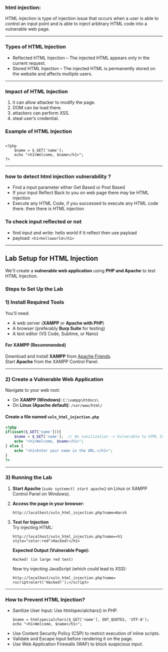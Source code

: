 ### html injection:
HTML injection is type of injection issue that occurs when a user is able to control an input point and is able to inject arbitrary HTML code into a vulnerable web page.

---

### Types of HTML Injection

  - Reflected HTML Injection – The injected HTML appears only in the current request.
  - Stored HTML Injection – The injected HTML is permanently stored on the website and affects multiple users.

---

### Impact of HTML Injection

  1. it can allow attacker to modify the page.
  2. DOM can be load there.
  3. attackers can perform XSS.
  4. steal user’s credential.


### Example of HTML Injection

```Vulnerable Code (PHP Example)

<?php
    $name = $_GET['name'];
    echo "<h1>Welcome, $name</h1>";
?>
```
---

### how to detect html injection vulnerability ?

- Find a input parameter either Get Based or Post Based
- If your input Reflect Back to you on web page there may be HTML injection
- Execute any HTML Code, if you successed to execute any HTML code there. then there is HTML injection

### To check input reflected or not

- find input and write: hello world if it reflect then use payload
- payload: ```<h1>helloworld</h1>```

---

## Lab Setup for HTML Injection
We'll create a **vulnerable web application** using **PHP and Apache** to test HTML Injection.

###  Steps to Set Up the Lab
### **1️) Install Required Tools**
You'll need:  
- A web server (**XAMPP** or **Apache with PHP**)  
- A browser (preferably **Burp Suite** for testing)  
- A text editor (VS Code, Sublime, or Nano)  

#### **For XAMPP (Recommended)**
Download and install **XAMPP** from [Apache Friends](https://www.apachefriends.org/index.html).  
Start **Apache** from the XAMPP Control Panel.

---

### **2️) Create a Vulnerable Web Application**
Navigate to your web root:  
- On **XAMPP (Windows)**: `C:\xampp\htdocs\`  
- On **Linux (Apache default)**: `/var/www/html/`

#### **Create a file named `vuln_html_injection.php`**
```php
<?php
if(isset($_GET['name'])){
    $name = $_GET['name'];  // No sanitization -> Vulnerable to HTML Injection
    echo "<h1>Welcome, $name</h1>";
} else {
    echo "<h1>Enter your name in the URL.</h1>";
}
?>
```

---

### **3) Running the Lab**
1. **Start Apache** (`sudo systemctl start apache2` on Linux or XAMPP Control Panel on Windows).  
2. **Access the page in your browser:**  
   ```
   http://localhost/vuln_html_injection.php?name=Harsh
   ```
3. **Test for Injection**  
   Try injecting HTML:
   ```
   http://localhost/vuln_html_injection.php?name=<h1 style="color:red">Hacked!</h1>
   ```
   **Expected Output (Vulnerable Page):**  
   ```
   Hacked! (in large red text)
   ```

   Now try injecting JavaScript (which could lead to XSS):
   ```
   http://localhost/vuln_html_injection.php?name=<script>alert('Hacked!');</script>
   ```

---


### How to Prevent HTML Injection?

- Sanitize User Input: Use htmlspecialchars() in PHP.
  ```
  $name = htmlspecialchars($_GET['name'], ENT_QUOTES, 'UTF-8');
  echo "<h1>Welcome, $name</h1>";
  ```
- Use Content Security Policy (CSP) to restrict execution of inline scripts.
- Validate and Escape Input before rendering it on the page.
- Use Web Application Firewalls (WAF) to block suspicious input.


